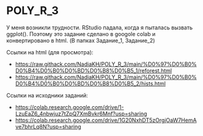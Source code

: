 # POLY_R_3
У меня возникли трудности. RStudio падала, когда я пыталась вызвать ggplot(). Поэтому это задание сделано в googole colab и конвертировано в html. (В папках Задание_1, Задание_2)

Ссылки на html (для просмотра):
* https://raw.githack.com/NadiaKH/POLY_R_3/main/%D0%97%D0%B0%D0%B4%D0%B0%D0%BD%D0%B8%D0%B5_1/reforest.html
* https://raw.githack.com/NadiaKH/POLY_R_3/main/%D0%97%D0%B0%D0%B4%D0%B0%D0%BD%D0%B8%D0%B5_2/hists.html

Ссылки на исходники заданий:
* https://colab.research.google.com/drive/1-LzuEaZ6_4nbwjuz7tZpQ7XmBvkr6Mnf?usp=sharing
* https://colab.research.google.com/drive/1G20NxhDT5zOrgjOaW7HemAve7bhrLq8N?usp=sharing
